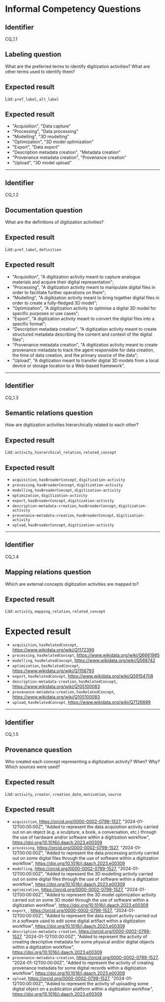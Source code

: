 # Informal Competency Questions

## Identifier
CQ_1.1

## Labeling question
What are the preferred terms to identify digitization activities? What are other terms used to identify them?

## Expected result
List: `pref_label`, `alt_label`

## Expected result
* "Acquisition", "Data capture"
* "Processing", "Data processing"
* "Modelling", "3D modelling"
* "Optimization", "3D model optimization"
* "Export", "Data export"
* "Description metadata creation", "Metadata creation"
* "Provenance metadata creation", "Provenance creation"
* "Upload", "3D model upload"

***

## Identifier
CQ_1.2

## Documentation question
What are the definitions of digitization activities?

## Expected result
List: `pref_label`, `definition`

## Expected result
* "Acquisition", "A digitization activity meant to capture analogue materials and acquire their digital representation";
* "Processing", "A digitization activity meant to manipulate digital files in order to facilitate further operations on them";
* "Modelling", "A digitization activity meant to bring together digital files in order to create a fully-fledged 3D model";
* "Optimization", "A digitization activity to optimise a digital 3D model for specific purposes or use cases";
* "Export", "A digitization activity meant to convert the digital files into a specific format";
* "Description metadata creation", "A digitization activity meant to create structured metadata describing the content and context of the digital files";
* "Provenance metadata creation", "A digitization activity meant to create provenance metadata to track the agent responsible for data creation, the time of data creation, and the primary source of the data";
* "Upload", "A digitization meant to transfer digital 3D models from a local device or storage location to a Web-based framework".

***

## Identifier
CQ_1.3

## Semantic relations question
How are digitization activities hierarchically related to each other?

## Expected result
List: `activity`, `hierarchical_relation`, `related_concept`

## Expected result
* `acquisition`, `hasBroaderConcept`, `digitization-activity`
* `processing`, `hasBroaderConcept`, `digitization-activity`
* `modelling`, `hasBroaderConcept`, `digitization-activity`
* `optimization`, `digitization-activity`
* `export`, `hasBroaderConcept`, `digitization-activity`
* `description-metadata-creation`, `hasBroaderConcept`, `digitization-activity`
* `provenance-metadata-creation`, `hasBroaderConcept`, `digitization-activity`
* `upload`, `hasBroaderConcept`, `digitization-activity`

***

## Identifier
CQ_1.4

## Mapping relations question
Which are external concepts digitization activities are mapped to?

## Expected result
List: `activity`, `mapping_relation`, `related_concept`

# Expected result
* `acquisition`, `hasRelatedConcept`, https://www.wikidata.org/wiki/Q1172399
* `processing`, `hasRelatedConcept`, https://www.wikidata.org/wiki/Q6661985
* `modelling`, `hasRelatedConcept`, https://www.wikidata.org/wiki/Q568742
* `optimization`, `hasRelatedConcept`, https://www.wikidata.org/wiki/Q1156793
* `export`, `hasRelatedConcept`, https://www.wikidata.org/wiki/Q59154708
* `description-metadata-creation`, `hasRelatedConcept`, https://www.wikidata.org/wiki/Q105100083
* `provenance-metadata-creation`, `hasRelatedConcept`, https://www.wikidata.org/wiki/Q105100083
* `upload`, `hasRelatedConcept`, https://www.wikidata.org/wiki/Q7126699

***

## Identifier
CQ_1.5

## Provenance question
Who created each concept representing a digitization activity? When? Why? Which sources were used? 

## Expected result
List: `activity`, `creator`, `creation_date`, `motivation`, `source`

## Expected result
* `acquisition`, https://orcid.org/0000-0002-0799-1527, "2024-01-12T00:00:00Z", "Added to represent the data acquisition activity carried out on an object (e.g. a sculpture, a book, a conversation, etc.) through the use of hardware and/or software within a digitization workflow", https://doi.org/10.1016/j.daach.2023.e00309
* `processing`, https://orcid.org/0000-0002-0799-1527, "2024-01-12T00:00:00Z", "Added to represent the data processing activity carried out on some digital files through the use of software within a digitization workflow", https://doi.org/10.1016/j.daach.2023.e00309
* `modelling`, https://orcid.org/0000-0002-0799-1527, "2024-01-12T00:00:00Z", "Added to represent the 3D modelling activity carried out on some digital files through the use of software within a digitization workflow", https://doi.org/10.1016/j.daach.2023.e00309
* `optimization`, https://orcid.org/0000-0002-0799-1527, "2024-01-12T00:00:00Z", "Added to represent the 3D model optimization activity carried out on some 3D model through the use of software within a digitization workflow", https://doi.org/10.1016/j.daach.2023.e00309
* `export`, , https://orcid.org/0000-0002-0799-1527, "2024-01-12T00:00:00Z", "Added to represent the data export activity carried out in a software used to edit some digital artifact within a digitization workflow", https://doi.org/10.1016/j.daach.2023.e00309
* `description-metadata-creation`, https://orcid.org/0000-0002-0799-1527, "2024-01-12T00:00:00Z", "Added to represent the activity of creating descriptive metadata for some physical and/or digital objects within a digitization workflow", https://doi.org/10.1016/j.daach.2023.e00309
* `provenance-metadata-creation`, https://orcid.org/0000-0002-0799-1527, "2024-01-12T00:00:00Z", "Added to represent the activity of creating provenance metadata for some digital records within a digitization workflow", https://doi.org/10.1016/j.daach.2023.e00309
* `upload`, https://orcid.org/0000-0002-0799-1527, "2024-01-12T00:00:00Z", "Added to represent the activity of uploading some digital object on a publication platform within a digitization workflow", https://doi.org/10.1016/j.daach.2023.e00309
